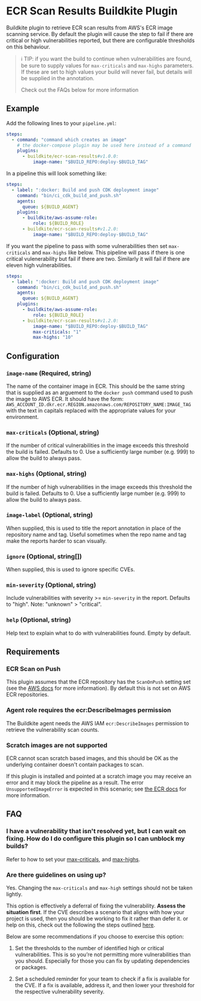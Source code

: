 # ECR Scan Results Buildkite Plugin

Buildkite plugin to retrieve ECR scan results from AWS's ECR image scanning
service. By default the plugin will cause the step to fail if there are critical
or high vulnerabilities reported, but there are configurable thresholds on this
behaviour.

> ℹ️ TIP: if you want the build to continue when vulnerabilities are found, be
> sure to supply values for `max-criticals` and `max-highs` parameters. If these
> are set to high values your build will never fail, but details will be
> supplied in the annotation.
>
> Check out the FAQs below for more information

## Example

Add the following lines to your `pipeline.yml`:

```yml
steps:
  - command: "command which creates an image"
    # the docker-compose plugin may be used here instead of a command
    plugins:
      - buildkite/ecr-scan-results#v1.0.0:
          image-name: "$BUILD_REPO:deploy-$BUILD_TAG"
```

In a pipeline this will look something like:

```yml
steps:
  - label: ":docker: Build and push CDK deployment image"
    command: "bin/ci_cdk_build_and_push.sh"
    agents:
      queue: ${BUILD_AGENT}
    plugins:
      - buildkite/aws-assume-role:
          role: ${BUILD_ROLE}
      - buildkite/ecr-scan-results#v1.2.0:
          image-name: "$BUILD_REPO:deploy-$BUILD_TAG"
```

If you want the pipeline to pass with some vulnerabilities then set
`max-criticals` and `max-highs` like below. This pipeline will pass if there is
one critical vulenerability but fail if there are two. Similarly it will fail if
there are eleven high vulnerabilities.

```yml
steps:
  - label: ":docker: Build and push CDK deployment image"
    command: "bin/ci_cdk_build_and_push.sh"
    agents:
      queue: ${BUILD_AGENT}
    plugins:
      - buildkite/aws-assume-role:
          role: ${BUILD_ROLE}
      - buildkite/ecr-scan-results#v1.2.0:
          image-name: "$BUILD_REPO:deploy-$BUILD_TAG"
          max-criticals: "1"
          max-highs: "10"
```

## Configuration

### `image-name` (Required, string)

The name of the container image in ECR. This should be the same string that is
supplied as an arguement to the `docker push` command used to push the image to
AWS ECR. It should have the form:
`AWS_ACCOUNT_ID.dkr.ecr.REGION.amazonaws.com/REPOSITORY_NAME:IMAGE_TAG` with the
text in capitals replaced with the appropriate values for your environment.

### `max-criticals` (Optional, string)

If the number of critical vulnerabilities in the image exceeds this threshold
the build is failed. Defaults to 0. Use a sufficiently large number (e.g. 999)
to allow the build to always pass.

### `max-highs` (Optional, string)

If the number of high vulnerabilities in the image exceeds this threshold the
build is failed. Defaults to 0. Use a sufficiently large number (e.g. 999) to
allow the build to always pass.

### `image-label` (Optional, string)

When supplied, this is used to title the report annotation in place of the
repository name and tag. Useful sometimes when the repo name and tag make the
reports harder to scan visually.

### `ignore` (Optional, string[])

When supplied, this is used to ignore specific CVEs.

### `min-severity` (Optional, string)

Include vulnerabilities with severity >= `min-severity` in the report. Defaults
to "high". Note: "unknown" > "critical".

### `help` (Optional, string)

Help text to explain what to do with vulnerabilities found. Empty by default.

## Requirements

### ECR Scan on Push

This plugin assumes that the ECR repository has the `ScanOnPush` setting set
(see the [AWS docs](https://docs.aws.amazon.com/AmazonECR/latest/userguide/image-scanning.html)
for more information). By default this is not set on AWS ECR repositories.

### Agent role requires the ecr:DescribeImages permission

The Buildkite agent needs the AWS IAM `ecr:DescribeImages` permission to
retrieve the vulnerability scan counts.

### Scratch images are not supported

ECR cannot scan scratch based images, and this should be OK as the underlying
container doesn't contain packages to scan.

If this plugin is installed and pointed at a scratch image you may receive an
error and it may block the pipeline as a result. The error
`UnsupportedImageError` is expected in this scenario; see [the ECR
docs](https://docs.aws.amazon.com/AmazonECR/latest/userguide/image-scanning-troubleshooting.html)
for more information.

## FAQ

### I have a vulnerability that isn't resolved yet, but I can wait on fixing. How do I do configure this plugin so I can unblock my builds?

Refer to how to set your [max-criticals](https://github.com/buildkite/ecr-scan-results-buildkite-plugin#max-criticals-optional-string), and [max-highs](https://github.com/buildkite/ecr-scan-results-buildkite-plugin#max-highs-optional-string).

### Are there guidelines on using up?

Yes. Changing the `max-criticals` and `max-high` settings should not be taken lightly.

This option is effectively a deferral of fixing the vulnerability. **Assess the situation first**. If the CVE describes a scenario that aligns with how your project is used, then you should be working to fix it rather than defer it. or help on this, check out the following the steps outlined [here]().

Below are some recommendations if you choose to exercise this option:

1. Set the thresholds to the number of identified high or critical vulnerabilities. This is so you’re not permitting more vulnerabilities than you should. Especially for those you can fix by updating dependencies or packages.

2. Set a scheduled reminder for your team to check if a fix is available for the CVE. If a fix is available, address it, and then lower your threshold for the respective vulnerability severity.
